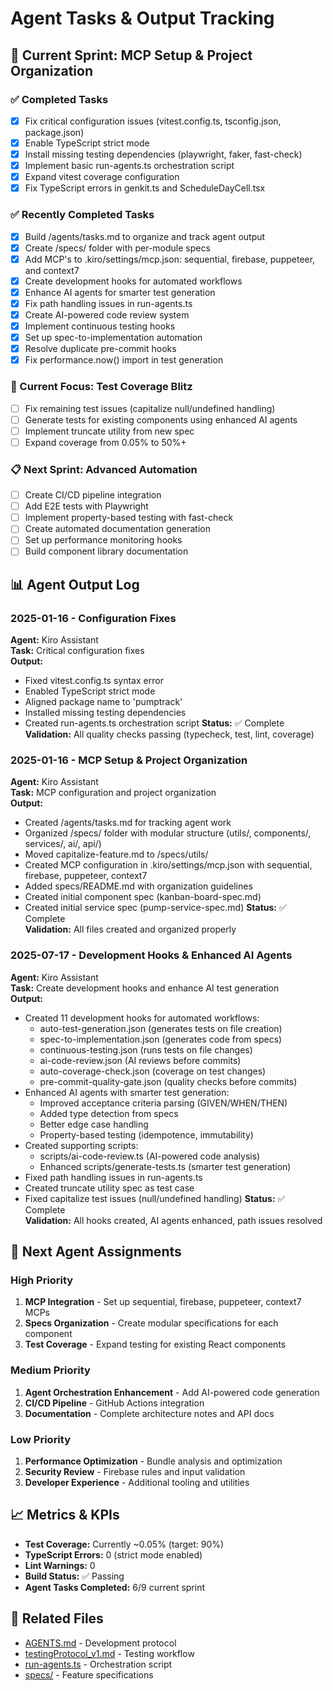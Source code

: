 # Agent Tasks & Output Tracking

## 🎯 Current Sprint: MCP Setup & Project Organization

### ✅ Completed Tasks
- [x] Fix critical configuration issues (vitest.config.ts, tsconfig.json, package.json)
- [x] Enable TypeScript strict mode
- [x] Install missing testing dependencies (playwright, faker, fast-check)
- [x] Implement basic run-agents.ts orchestration script
- [x] Expand vitest coverage configuration
- [x] Fix TypeScript errors in genkit.ts and ScheduleDayCell.tsx

### ✅ Recently Completed Tasks
- [x] Build /agents/tasks.md to organize and track agent output
- [x] Create /specs/ folder with per-module specs
- [x] Add MCP's to .kiro/settings/mcp.json: sequential, firebase, puppeteer, and context7
- [x] Create development hooks for automated workflows
- [x] Enhance AI agents for smarter test generation
- [x] Fix path handling issues in run-agents.ts
- [x] Create AI-powered code review system
- [x] Implement continuous testing hooks
- [x] Set up spec-to-implementation automation
- [x] Resolve duplicate pre-commit hooks
- [x] Fix performance.now() import in test generation

### 🔄 Current Focus: Test Coverage Blitz
- [ ] Fix remaining test issues (capitalize null/undefined handling)
- [ ] Generate tests for existing components using enhanced AI agents
- [ ] Implement truncate utility from new spec
- [ ] Expand coverage from 0.05% to 50%+

### 📋 Next Sprint: Advanced Automation
- [ ] Create CI/CD pipeline integration
- [ ] Add E2E tests with Playwright
- [ ] Implement property-based testing with fast-check
- [ ] Create automated documentation generation
- [ ] Set up performance monitoring hooks
- [ ] Build component library documentation

## 📊 Agent Output Log

### 2025-01-16 - Configuration Fixes
**Agent:** Kiro Assistant  
**Task:** Critical configuration fixes  
**Output:**
- Fixed vitest.config.ts syntax error
- Enabled TypeScript strict mode
- Aligned package name to 'pumptrack'
- Installed missing testing dependencies
- Created run-agents.ts orchestration script
  **Status:** ✅ Complete  
  **Validation:** All quality checks passing (typecheck, test, lint, coverage)

### 2025-01-16 - MCP Setup & Project Organization
**Agent:** Kiro Assistant  
**Task:** MCP configuration and project organization  
**Output:**
- Created /agents/tasks.md for tracking agent work
- Organized /specs/ folder with modular structure (utils/, components/, services/, ai/, api/)
- Moved capitalize-feature.md to /specs/utils/
- Created MCP configuration in .kiro/settings/mcp.json with sequential, firebase, puppeteer, context7
- Added specs/README.md with organization guidelines
- Created initial component spec (kanban-board-spec.md)
- Created initial service spec (pump-service-spec.md)
  **Status:** ✅ Complete  
  **Validation:** All files created and organized properly

### 2025-07-17 - Development Hooks & Enhanced AI Agents

**Agent:** Kiro Assistant  
**Task:** Create development hooks and enhance AI test generation  
**Output:**

- Created 11 development hooks for automated workflows:
  - auto-test-generation.json (generates tests on file creation)
  - spec-to-implementation.json (generates code from specs)
  - continuous-testing.json (runs tests on file changes)
  - ai-code-review.json (AI reviews before commits)
  - auto-coverage-check.json (coverage on test changes)
  - pre-commit-quality-gate.json (quality checks before commits)
- Enhanced AI agents with smarter test generation:
  - Improved acceptance criteria parsing (GIVEN/WHEN/THEN)
  - Added type detection from specs
  - Better edge case handling
  - Property-based testing (idempotence, immutability)
- Created supporting scripts:
  - scripts/ai-code-review.ts (AI-powered code analysis)
  - Enhanced scripts/generate-tests.ts (smarter test generation)
- Fixed path handling issues in run-agents.ts
- Created truncate utility spec as test case
- Fixed capitalize test issues (null/undefined handling)
  **Status:** ✅ Complete  
  **Validation:** All hooks created, AI agents enhanced, path issues resolved

## 🎯 Next Agent Assignments

### High Priority

1. **MCP Integration** - Set up sequential, firebase, puppeteer, context7 MCPs
2. **Specs Organization** - Create modular specifications for each component
3. **Test Coverage** - Expand testing for existing React components

### Medium Priority

1. **Agent Orchestration Enhancement** - Add AI-powered code generation
2. **CI/CD Pipeline** - GitHub Actions integration
3. **Documentation** - Complete architecture notes and API docs

### Low Priority

1. **Performance Optimization** - Bundle analysis and optimization
2. **Security Review** - Firebase rules and input validation
3. **Developer Experience** - Additional tooling and utilities

## 📈 Metrics & KPIs

- **Test Coverage:** Currently ~0.05% (target: 90%)
- **TypeScript Errors:** 0 (strict mode enabled)
- **Lint Warnings:** 0
- **Build Status:** ✅ Passing
- **Agent Tasks Completed:** 6/9 current sprint

## 🔗 Related Files


- [AGENTS.md](../AGENTS.md) - Development protocol
- [testingProtocol_v1.md](../testingProtocol_v1.md) - Testing workflow
- [run-agents.ts](../run-agents.ts) - Orchestration script
- [specs/](../specs/) - Feature specifications
